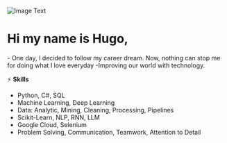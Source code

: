 ![Image Text](https://drive.google.com/uc?export=view&id=1WVwWzWi8dBaYvVBfvnSJje5ysMIxpE6D)

# Hi my name is Hugo,
\- One day, I decided to follow my career dream. Now, nothing can stop me for doing what I love everyday -Improving our world with technology.

<!--
**dancinoman/dancinoman** is a ✨ _special_ ✨ repository because its `README.md` (this file) appears on your GitHub profile.

Here are some ideas to get you started:

- 🔭 I’m currently working on ...
- 🌱 I’m currently learning ...
- 👯 I’m looking to collaborate on ...
- 🤔 I’m looking for help with ...
- 💬 Ask me about ...
- 📫 How to reach me: ...
- 😄 Pronouns: ...
- ⚡ Fun fact: ...
-->
⚡ **Skills**
- Python, C#, SQL
- Machine Learning, Deep Learning
- Data: Analytic, Mining, Cleaning, Processing, Pipelines
- Scikit-Learn, NLP, RNN, LLM
- Google Cloud, Selenium
- Problem Solving, Communication, Teamwork, Attention to Detail
